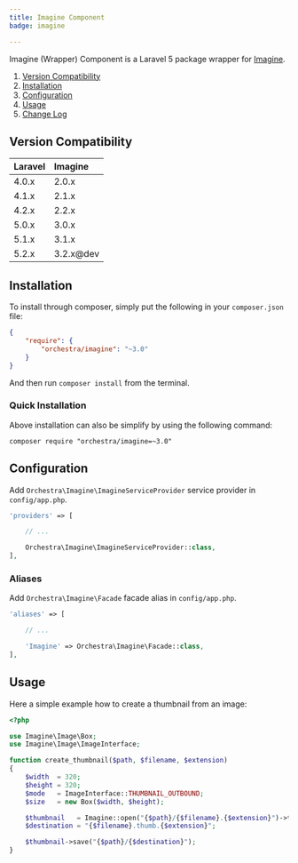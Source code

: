 ```yaml
---
title: Imagine Component
badge: imagine

---
```


Imagine (Wrapper) Component is a Laravel 5 package wrapper for [Imagine](https://github.com/avalanche123/Imagine).

1. [Version Compatibility](#compatibility)
2. [Installation](#installation)
3. [Configuration](#configuration)
4. [Usage](#usage)
5. [Change Log]({doc-url}/components/imagine/changes#v3-1)

<a name="compatibility"></a>
## Version Compatibility

Laravel    | Imagine
:----------|:----------
 4.0.x     | 2.0.x
 4.1.x     | 2.1.x
 4.2.x     | 2.2.x
 5.0.x     | 3.0.x
 5.1.x     | 3.1.x
 5.2.x     | 3.2.x@dev

<a name="installation"></a>
## Installation

To install through composer, simply put the following in your `composer.json` file:

```json
{
    "require": {
        "orchestra/imagine": "~3.0"
    }
}
```

And then run `composer install` from the terminal.

<a name="quick-installation"></a>
### Quick Installation

Above installation can also be simplify by using the following command:

    composer require "orchestra/imagine=~3.0"


<a name="configuration"></a>
## Configuration

Add `Orchestra\Imagine\ImagineServiceProvider` service provider in `config/app.php`.

```php
'providers' => [

    // ...

    Orchestra\Imagine\ImagineServiceProvider::class,
],
```

### Aliases

Add `Orchestra\Imagine\Facade` facade alias in `config/app.php`.

```php
'aliases' => [

    // ...

    'Imagine' => Orchestra\Imagine\Facade::class,
],
```

<a name="usage"></a>
## Usage

Here a simple example how to create a thumbnail from an image:

```php
<?php

use Imagine\Image\Box;
use Imagine\Image\ImageInterface;

function create_thumbnail($path, $filename, $extension)
{
    $width  = 320;
    $height = 320;
    $mode   = ImageInterface::THUMBNAIL_OUTBOUND;
    $size   = new Box($width, $height);

    $thumbnail   = Imagine::open("{$path}/{$filename}.{$extension}")->thumbnail($size, $mode);
    $destination = "{$filename}.thumb.{$extension}";

    $thumbnail->save("{$path}/{$destination}");
}
```
